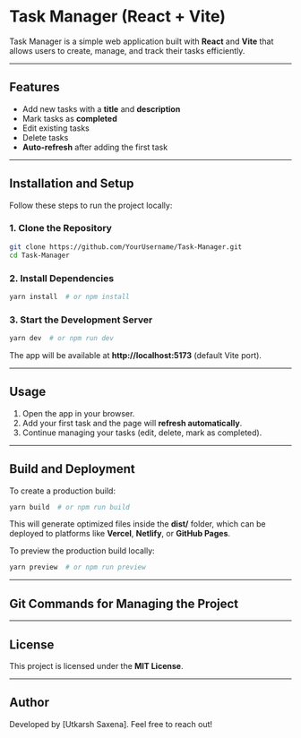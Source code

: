 # Task Manager (React + Vite)

Task Manager is a simple web application built with **React** and **Vite** that allows users to create, manage, and track their tasks efficiently.

---
## **Features**
- Add new tasks with a **title** and **description**
- Mark tasks as **completed**
- Edit existing tasks
- Delete tasks
- **Auto-refresh** after adding the first task

---
## **Installation and Setup**
Follow these steps to run the project locally:

### **1. Clone the Repository**
```sh
git clone https://github.com/YourUsername/Task-Manager.git
cd Task-Manager
```

### **2. Install Dependencies**
```sh
yarn install  # or npm install
```

### **3. Start the Development Server**
```sh
yarn dev  # or npm run dev
```
The app will be available at **http://localhost:5173** (default Vite port).

---
## **Usage**
1. Open the app in your browser.
2. Add your first task and the page will **refresh automatically**.
3. Continue managing your tasks (edit, delete, mark as completed).

---
## **Build and Deployment**
To create a production build:
```sh
yarn build  # or npm run build
```
This will generate optimized files inside the **dist/** folder, which can be deployed to platforms like **Vercel**, **Netlify**, or **GitHub Pages**.

To preview the production build locally:
```sh
yarn preview  # or npm run preview
```

---
## **Git Commands for Managing the Project**


---
## **License**
This project is licensed under the **MIT License**.

---
## **Author**
Developed by [Utkarsh Saxena]. Feel free to reach out!

